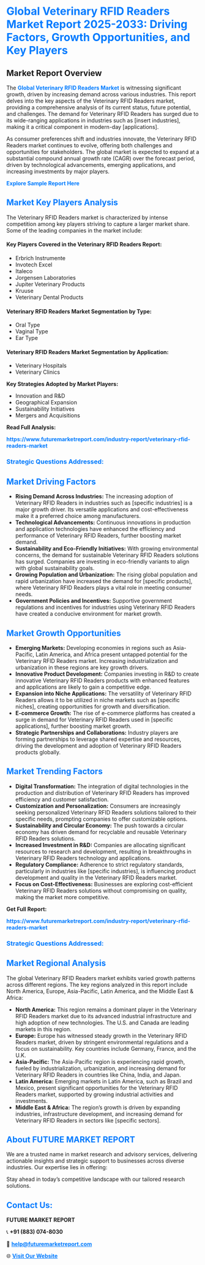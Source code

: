 <h1 style="color: #007BFF;">Global Veterinary RFID Readers Market Report 2025-2033: Driving Factors, Growth Opportunities, and Key Players</h1>

<section id="overview">
<h2>Market Report Overview</h2>
<p>The <a href="https://www.futuremarketreport.com/industry-report/veterinary-rfid-readers-market" style="color: #007BFF; text-decoration: none;"><strong>Global Veterinary RFID Readers Market</strong></a> is witnessing significant growth, driven by increasing demand across various industries. This report delves into the key aspects of the Veterinary RFID Readers market, providing a comprehensive analysis of its current status, future potential, and challenges. The demand for Veterinary RFID Readers has surged due to its wide-ranging applications in industries such as [insert industries], making it a critical component in modern-day [applications].</p>
<p>As consumer preferences shift and industries innovate, the Veterinary RFID Readers market continues to evolve, offering both challenges and opportunities for stakeholders. The global market is expected to expand at a substantial compound annual growth rate (CAGR) over the forecast period, driven by technological advancements, emerging applications, and increasing investments by major players.</p>
</section>

<section id="overview">
<p><a href="https://www.futuremarketreport.com/request-sample/reportId=31743" style="color: #007BFF; text-decoration: none;"><strong>Explore Sample Report Here</strong></a></p>
</section>

<section id="key-players">
<h2 style="color: #007BFF;">Market Key Players Analysis</h2>
<p>The Veterinary RFID Readers market is characterized by intense competition among key players striving to capture a larger market share. Some of the leading companies in the market include:</p>
<h4>Key Players Covered in the Veterinary RFID Readers Report:</h4>
<ul><li>Erbrich Instrumente</li><li>Invotech Excel</li><li>Italeco</li><li>Jorgensen Laboratories</li><li>Jupiter Veterinary Products</li><li>Kruuse</li><li>Veterinary Dental Products</li></ul>
<h4>Veterinary RFID Readers Market Segmentation by Type:</h4>
<ul><li>Oral Type</li><li>Vaginal Type</li><li>Ear Type</li></ul>

<h4>Veterinary RFID Readers Market Segmentation by Application:</h4>
<ul><li>Veterinary Hospitals</li><li>Veterinary Clinics</li></ul>
<p><strong>Key Strategies Adopted by Market Players:</strong></p>
<ul>
<li>Innovation and R&D</li>
<li>Geographical Expansion</li>
<li>Sustainability Initiatives</li>
<li>Mergers and Acquisitions</li>
</ul>
</section>

<section>
<p><strong>Read Full Analysis: </strong></p><a href="https://www.futuremarketreport.com/industry-report/veterinary-rfid-readers-market" style="color: #007BFF; text-decoration: none;"><strong>https://www.futuremarketreport.com/industry-report/veterinary-rfid-readers-market</strong></a>
<h3 style="color: #007BFF;">Strategic Questions Addressed:</h3>
</section>

<section id="driving-factors">
<h2 style="color: #007BFF;">Market Driving Factors</h2>
<ul>
<li><strong>Rising Demand Across Industries:</strong> The increasing adoption of Veterinary RFID Readers in industries such as [specific industries] is a major growth driver. Its versatile applications and cost-effectiveness make it a preferred choice among manufacturers.</li>
<li><strong>Technological Advancements:</strong> Continuous innovations in production and application technologies have enhanced the efficiency and performance of Veterinary RFID Readers, further boosting market demand.</li>
<li><strong>Sustainability and Eco-Friendly Initiatives:</strong> With growing environmental concerns, the demand for sustainable Veterinary RFID Readers solutions has surged. Companies are investing in eco-friendly variants to align with global sustainability goals.</li>
<li><strong>Growing Population and Urbanization:</strong> The rising global population and rapid urbanization have increased the demand for [specific products], where Veterinary RFID Readers plays a vital role in meeting consumer needs.</li>
<li><strong>Government Policies and Incentives:</strong> Supportive government regulations and incentives for industries using Veterinary RFID Readers have created a conducive environment for market growth.</li>
</ul>
</section>

<section id="growth-opportunities">
<h2 style="color: #007BFF;">Market Growth Opportunities</h2>
<ul>
<li><strong>Emerging Markets:</strong> Developing economies in regions such as Asia-Pacific, Latin America, and Africa present untapped potential for the Veterinary RFID Readers market. Increasing industrialization and urbanization in these regions are key growth drivers.</li>
<li><strong>Innovative Product Development:</strong> Companies investing in R&D to create innovative Veterinary RFID Readers products with enhanced features and applications are likely to gain a competitive edge.</li>
<li><strong>Expansion into Niche Applications:</strong> The versatility of Veterinary RFID Readers allows it to be utilized in niche markets such as [specific niches], creating opportunities for growth and diversification.</li>
<li><strong>E-commerce Growth:</strong> The rise of e-commerce platforms has created a surge in demand for Veterinary RFID Readers used in [specific applications], further boosting market growth.</li>
<li><strong>Strategic Partnerships and Collaborations:</strong> Industry players are forming partnerships to leverage shared expertise and resources, driving the development and adoption of Veterinary RFID Readers products globally.</li>
</ul>
</section>

<section id="trending-factors">
<h2 style="color: #007BFF;">Market Trending Factors</h2>
<ul>
<li><strong>Digital Transformation:</strong> The integration of digital technologies in the production and distribution of Veterinary RFID Readers has improved efficiency and customer satisfaction.</li>
<li><strong>Customization and Personalization:</strong> Consumers are increasingly seeking personalized Veterinary RFID Readers solutions tailored to their specific needs, prompting companies to offer customizable options.</li>
<li><strong>Sustainability and Circular Economy:</strong> The push towards a circular economy has driven demand for recyclable and reusable Veterinary RFID Readers solutions.</li>
<li><strong>Increased Investment in R&D:</strong> Companies are allocating significant resources to research and development, resulting in breakthroughs in Veterinary RFID Readers technology and applications.</li>
<li><strong>Regulatory Compliance:</strong> Adherence to strict regulatory standards, particularly in industries like [specific industries], is influencing product development and quality in the Veterinary RFID Readers market.</li>
<li><strong>Focus on Cost-Effectiveness:</strong> Businesses are exploring cost-efficient Veterinary RFID Readers solutions without compromising on quality, making the market more competitive.</li>
</ul>
</section>

<section>
<p><strong>Get Full Report: </strong></p><a href="https://www.futuremarketreport.com/industry-report/veterinary-rfid-readers-market" style="color: #007BFF; text-decoration: none;"><strong>https://www.futuremarketreport.com/industry-report/veterinary-rfid-readers-market</strong></a>
<h3 style="color: #007BFF;">Strategic Questions Addressed:</h3>
</section>


<section id="regional-analysis">
<h2 style="color: #007BFF;">Market Regional Analysis</h2>
<p>The global Veterinary RFID Readers market exhibits varied growth patterns across different regions. The key regions analyzed in this report include North America, Europe, Asia-Pacific, Latin America, and the Middle East & Africa:</p>
<ul>
<li><strong>North America:</strong> This region remains a dominant player in the Veterinary RFID Readers market due to its advanced industrial infrastructure and high adoption of new technologies. The U.S. and Canada are leading markets in this region.</li>
<li><strong>Europe:</strong> Europe has witnessed steady growth in the Veterinary RFID Readers market, driven by stringent environmental regulations and a focus on sustainability. Key countries include Germany, France, and the U.K.</li>
<li><strong>Asia-Pacific:</strong> The Asia-Pacific region is experiencing rapid growth, fueled by industrialization, urbanization, and increasing demand for Veterinary RFID Readers in countries like China, India, and Japan.</li>
<li><strong>Latin America:</strong> Emerging markets in Latin America, such as Brazil and Mexico, present significant opportunities for the Veterinary RFID Readers market, supported by growing industrial activities and investments.</li>
<li><strong>Middle East & Africa:</strong> The region’s growth is driven by expanding industries, infrastructure development, and increasing demand for Veterinary RFID Readers in sectors like [specific sectors].</li>
</ul>
</section>

<footer>
<h2 style="color: #007BFF;">About FUTURE MARKET REPORT</h2>
<p>We are a trusted name in market research and advisory services, delivering actionable insights and strategic support to businesses across diverse industries. Our expertise lies in offering:</p>

<p>Stay ahead in today’s competitive landscape with our tailored research solutions.</p>

<h2 style="color: #007BFF;">Contact Us:</h2>
<p><strong>FUTURE MARKET REPORT</strong></p>
<p>📞 <strong>+91 (883) 074-8030</strong></p>
<p>📧 <strong><a href="mailto:help@futuremarketreport.com" style="color: #007BFF;">help@futuremarketreport.com</a></strong></p>
<p>🌐 <strong><a href="https://www.futuremarketreport.com/" style="color: #007BFF;">Visit Our Website</a></strong></p>
</footer>